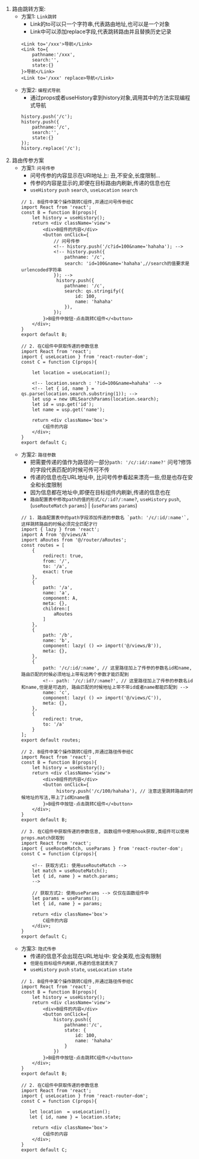 1. 路由跳转方案:
    - 方案1: `Link跳转`
        - Link的to可以只一个字符串,代表路由地址,也可以是一个对象
        - Link中可以添加replace字段,代表跳转路由并且替换历史记录
        ```
        <Link to='/xxx'>导航</Link>
        <Link to={
            pathname:'/xxx',
            search:'',
            state:{}
        }>导航</Link>
        <Link to='/xxx' replace>导航</Link>
        ```
    - 方案2: `编程式导航`
        - 通过props或者useHistory拿到history对象,调用其中的方法实现编程式导航
        ```
        history.push('/c');
        history.push({
            pathname:'/c',
            search:'',
            state:{}
        });
        history.replace('/c');
        ```
 2. 路由传参方案
    - 方案1: `问号传参`
        - 问号传参的内容显示在URl地址上: 丑,不安全,长度限制...
        - 传参的内容是显示的,即便在目标路由内刷新,传递的信息也在
        - `useHistory` `push` `search`, `useLocation` `search`
        ```
        // 1. B组件中某个操作跳转C组件,并通过问号传参给C
        import React from 'react';
        const B = function B(props){
            let history = useHistory();
            return <div className='view'>
                <div>B组件的内容</div>
                <button onClick={
                    // 问号传参
                    <!-- history.push('/c?id=100&name='hahaha'); -->
                    <!-- history.push({
                        pathname: '/c',
                        search: 'id=100&name='hahaha',//search的值要求是urlencoded字符串
                    }); -->
                     history.push({
                        pathname: '/c',
                        search: qs.stringify({
                            id: 100,
                            name: 'hahaha'
                        }),
                    });
                }>B组件中按钮-点击跳转C组件</<button>
            </div>;
        }
        export default B;

        // 2. 在C组件中获取传递的参数信息
        import React from 'react';
        import { useLocation } from 'react-router-dom';
        const C = function C(props){

            let location = useLocation();

            <!-- location.search : '?id=100&name=hahaha' -->
            <!-- let { id, name } = qs.parse(location.search.substring(1)); -->
            let usp = new URLSearchParams(location.search);
            let id = usp.get('id');
            let name = usp.get('name');

            return <div className='box'>
                C组件的内容
            </div>;
        }
        export default C;

        ```
    - 方案2: `路径参数`
        - 把需要传递的值作为路径的一部分`path: '/c/:id/:name?'` 问号?修饰的字段代表匹配的时候可传可不传
        - 传递的信息也在URL地址中, 比问号传参看起来漂亮一些,但是也存在安全和长度限制
        - 因为信息都在地址中,即便在目标组件内刷新,传递的信息也在
        - `路由配置表中修改path的值的形式/c/:id?/:name?`, `useHistory` `push`, (`useRouteMatch` `params`) | (`useParams` `params`)
        ```
        // 1. 路由配置表中的path字段添加传递的参数名 `path: '/c/:id/:name'`,这样跳转路由的时候必须完全匹配才行
        import { lazy } from 'react';
        import A from '@/views/A'
        import aRoutes from '@/router/aRoutes';
        const routes = [
            {
                redirect: true,
                from: '/',
                to: '/a',
                exact: true
            },
            {
                path: '/a',
                name: 'a',
                component: A,
                meta: {},
                children:[
                    aRoutes
                ]
            },
            {
                path: '/b',
                name: 'b',
                component: lazy( () => import('@/views/B')),
                meta: {},
            },
            {
                path: '/c/:id/:name', // 这里路径加上了传参的参数名id和name, 路由匹配的时候必须地址上带有这两个参数才能匹配到
                <!-- path: '/c/:id?/:name?', // 这里路径加上了传参的参数名id和name,但是是可选的, 路由匹配的时候地址上带不带id或者name都能匹配到 -->
                name: 'c',
                component: lazy( () => import('@/views/C')),
                meta: {},
            },
            {
                redirect: true,
                to: '/a'
            }
        ];
        export default routes;

        // 2. B组件中某个操作跳转C组件,并通过路径传参给C
        import React from 'react';
        const B = function B(props){
            let history = useHistory();
            return <div className='view'>
                <div>B组件的内容</div>
                <button onClick={
                     history.push('/c/100/hahaha'), // 注意这里跳转路由的时候地址的写法,带上了id和name值
                }>B组件中按钮-点击跳转C组件</<button>
            </div>;
        }
        export default B;

        // 3. 在C组件中获取传递的参数信息, 函数组件中使用hook获取,类组件可以使用props.match获取到
        import React from 'react';
        import { useRouteMatch, useParams } from 'react-router-dom';
        const C = function C(props){

            <!-- 获取方式1: 使用useRouteMatch -->
            let match = useRouteMatch();
            let { id, name } = match.params; 
            -->
            
            // 获取方式2: 使用useParams --> 仅仅在函数组件中
            let params = useParams();
            let { id, name } = params; 

            return <div className='box'>
                C组件的内容
            </div>;
        }
        export default C;
        ```
    - 方案3: `隐式传参`
        - 传递的信息不会出现在URL地址中: 安全美观,也没有限制
        - `但是在目标组件内刷新,传递的信息就丢失了`
        - `useHistory` `push` `state`, `useLocation` `state`
        ```
        // 1. B组件中某个操作跳转C组件,并通过路径传参给C
        import React from 'react';
        const B = function B(props){
            let history = useHistory();
            return <div className='view'>
                <div>B组件的内容</div>
                <button onClick={
                    history.push({
                        pathname:'/c',
                        state: {
                            id: 100,
                            name: 'hahaha'
                        }
                    })
                }>B组件中按钮-点击跳转C组件</<button>
            </div>;
        }
        export default B;

        // 2. 在C组件中获取传递的参数信息
        import React from 'react';
        import { useLocation } from 'react-router-dom';
        const C = function C(props){

           let location  = useLocation();
           let { id, name } = location.state;

            return <div className='box'>
                C组件的内容
            </div>;
        }
        export default C;
        ```

